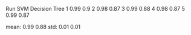 Run SVM  Decision Tree
1   0.99    0.9
2   0.98    0.87
3   0.99    0.88
4   0.98    0.87
5   0.99    0.87

mean:  0.99   0.88
std:  0.01   0.01
